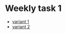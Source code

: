 # Weekly task 1
- [variant 1](https://bikarabojkov.github.io/BIKJavaScript.github.io/weekly-tasks/char_in_string-1.html)
- [variant 2](https://bikarabojkov.github.io/BIKJavaScript.github.io/weekly-tasks/char_in_string-2.html)
